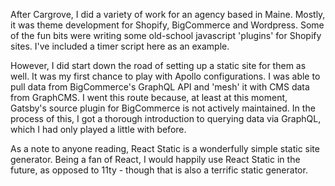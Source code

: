 After Cargrove, I did a variety of work for an agency based in Maine. Mostly, it was theme development for Shopify, BigCommerce and Wordpress. Some of the fun bits were writing some old-school javascript 'plugins' for Shopify sites. I've included a timer script here as an example. 

However, I did start down the road of setting up a static site for them as well. It was my first chance to play with Apollo configurations. I was able to pull data from BigCommerce's GraphQL API and 'mesh' it with CMS data from GraphCMS. I went this route because, at least at this moment, Gatsby's source plugin for BigCommerce is not actively maintained. In the process of this, I got a thorough introduction to querying data via GraphQL, which I had only played a little with before.

As a note to anyone reading, React Static is a wonderfully simple static site generator. Being a fan of React, I would happily use React Static in the future, as opposed to 11ty - though that is also a terrific static generator. 
